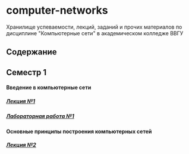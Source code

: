 # computer-networks
Хранилище успеваемости, лекций, заданий и прочих материалов по дисциплине "Компьютерные сети" в академическом колледже ВВГУ

## Содержание

## Семестр 1

#### Введение в компьютерные сети

##### [Лекция №1](sem1/lecs/lec1/lec1.md)
##### [Лабораторная работа №1](sem1/labs/lab1.md)

#### Основные принципы построения компьютерных сетей

##### [Лекция №2](sem1/lecs/lec2/lec2.md)
